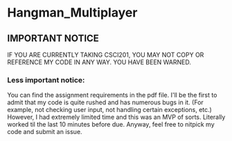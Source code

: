 # Hangman_Multiplayer

## IMPORTANT NOTICE
IF YOU ARE CURRENTLY TAKING CSCI201, YOU MAY NOT COPY OR REFERENCE MY CODE IN ANY WAY. YOU HAVE BEEN WARNED.

### Less important notice: 
You can find the assignment requirements in the pdf file. I'll be the first to admit that my code is quite rushed and has numerous bugs in it. (For example, not checking user input, not handling certain exceptions, etc.) However, I had extremely limited time and this was an MVP of sorts. Literally worked til the last 10 minutes before due. Anyway, feel free to nitpick my code and submit an issue.